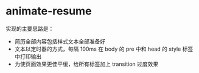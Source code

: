 # animate-resume

实现的主要思路是：
* 简历全部内容包括样式文本全部准备好
* 文本以定时器的方式，每隔 100ms 在 body 的 pre 中和 head 的 style 标签中打印输出
* 为使页面效果更佳平缓，给所有标签加上 transition 过度效果